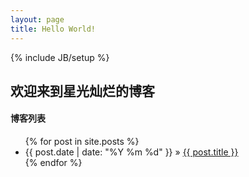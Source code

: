 ```yaml
---
layout: page
title: Hello World!
---
```

{% include JB/setup %}
## 欢迎来到星光灿烂的博客
#### 博客列表
<ul class="posts">
  {% for post in site.posts %}
    <li><span>{{ post.date | date: "%Y %m %d" }}</span> &raquo; <a href="{{ BASE_PATH }}{{ post.url }}">{{ post.title }}</a></li>
  {% endfor %}
</ul>

